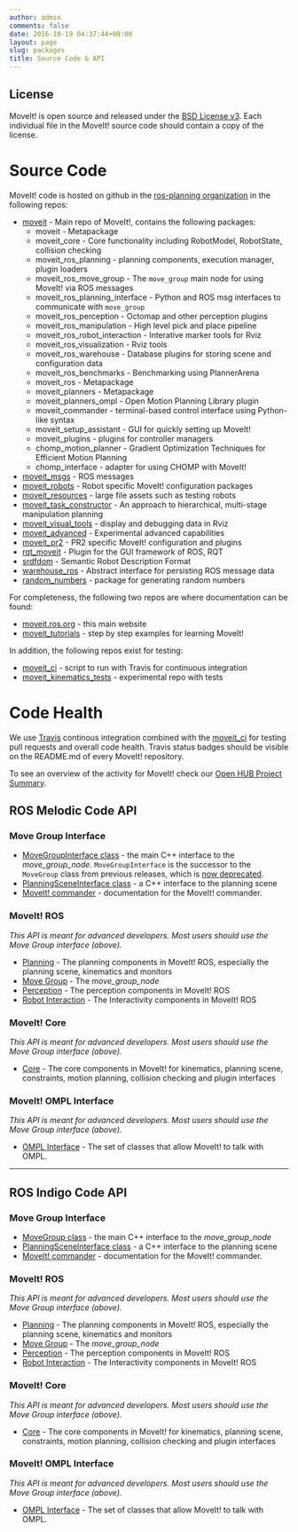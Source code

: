 ```yaml
---
author: admin
comments: false
date: 2016-10-19 04:37:44+00:00
layout: page
slug: packages
title: Source Code & API
---
```


## License

MoveIt! is open source and released under the [BSD License v3](https://opensource.org/licenses/BSD-3-Clause). Each individual file in the MoveIt! source code should contain a copy of the license.

# Source Code

MoveIt! code is hosted on github in the [ros-planning organization](http://github.com/ros-planning) in the following repos:

- [moveit](https://github.com/ros-planning/moveit) - Main repo of MoveIt!, contains the following packages:
  - moveit - Metapackage
  - moveit_core - Core functionality including RobotModel, RobotState, collision checking
  - moveit_ros_planning - planning components, execution manager, plugin loaders
  - moveit_ros_move_group - The `move_group` main node for using MoveIt! via ROS messages
  - moveit_ros_planning_interface - Python and ROS msg interfaces to communicate with `move_group`
  - moveit_ros_perception - Octomap and other perception plugins
  - moveit_ros_manipulation - High level pick and place pipeline
  - moveit_ros_robot_interaction - Interative marker tools for Rviz
  - moveit_ros_visualization - Rviz tools
  - moveit_ros_warehouse - Database plugins for storing scene and configuration data
  - moveit_ros_benchmarks - Benchmarking using PlannerArena
  - moveit_ros - Metapackage
  - moveit_planners - Metapackage
  - moveit_planners_ompl - Open Motion Planning Library plugin
  - moveit_commander - terminal-based control interface using Python-like syntax
  - moveit_setup_assistant - GUI for quickly setting up MoveIt!
  - moveit_plugins - plugins for controller managers
  - chomp_motion_planner - Gradient Optimization Techniques for Efficient Motion Planning
  - chomp_interface - adapter for using CHOMP with MoveIt!
- [moveit_msgs](https://github.com/ros-planning/moveit_msgs) - ROS messages
- [moveit_robots](https://github.com/ros-planning/moveit_robots) - Robot specific MoveIt! configuration packages
- [moveit_resources](https://github.com/ros-planning/moveit_resources) - large file assets such as testing robots
- [moveit_task_constructor](https://github.com/ros-planning/moveit_task_constructor) - An approach to hierarchical, multi-stage manipulation planning
- [moveit_visual_tools](https://github.com/ros-planning/moveit_visual_tools) - display and debugging data in Rviz
- [moveit_advanced](https://github.com/ros-planning/moveit_advanced) - Experimental advanced capabilities
- [moveit_pr2](https://github.com/ros-planning/moveit_pr2) - PR2 specific MoveIt! configuration and plugins
- [rqt_moveit](https://github.com/ros-visualization/rqt_moveit/) - Plugin for the GUI framework of ROS, RQT
- [srdfdom](https://github.com/ros-planning/srdfdom) - Semantic Robot Description Format
- [warehouse_ros](https://github.com/ros-planning/warehouse_ros) - Abstract interface for persisting ROS message data
- [random_numbers](https://github.com/ros-planning/random_numbers) - package for generating random numbers

For completeness, the following two repos are where documentation can be found:

- [moveit.ros.org](https://github.com/ros-planning/moveit.ros.org) - this main website
- [moveit_tutorials](https://github.com/ros-planning/moveit_tutorials) - step by step examples for learning MoveIt!

In addition, the following repos exist for testing:

- [moveit_ci](https://github.com/ros-planning/moveit_ci) - script to run with Travis for continuous integration
- [moveit_kinematics_tests](https://github.com/ros-planning/moveit_kinematics_tests) - experimental repo with tests

# Code Health

We use [Travis](https://travis-ci.org/ros-planning/) continous integration combined with the [moveit_ci](https://github.com/ros-planning/moveit_ci) for testing pull requests and overall code health. Travis status badges should be visible on the README.md of every MoveIt! repository.

To see an overview of the activity for MoveIt! check our [Open HUB Project Summary](https://www.openhub.net/p/moveit).

## ROS Melodic Code API

### Move Group Interface

- [MoveGroupInterface class](http://docs.ros.org/melodic/api/moveit_ros_planning_interface/html/classmoveit_1_1planning__interface_1_1MoveGroupInterface.html) - the main C++ interface to the _move_group_node_.
  `MoveGroupInterface` is the successor to the `MoveGroup` class from previous releases, which is [now deprecated](https://github.com/ros-planning/moveit/issues/37).
- [PlanningSceneInterface class](http://docs.ros.org/melodic/api/moveit_ros_planning_interface/html/classmoveit_1_1planning__interface_1_1PlanningSceneInterface.html) - a C++ interface to the planning scene
- [MoveIt! commander](http://docs.ros.org/melodic/api/moveit_commander/html/index.html) - documentation for the MoveIt! commander.

### MoveIt! ROS

_This API is meant for advanced developers. Most users should use the Move Group interface (above)._

- [Planning](http://docs.ros.org/melodic/api/moveit_ros_planning/html) - The planning components in MoveIt! ROS, especially the planning scene, kinematics and monitors
- [Move Group](http://docs.ros.org/melodic/api/moveit_ros_move_group/html) - The _move_group_node_
- [Perception](http://docs.ros.org/melodic/api/moveit_ros_perception/html) - The perception components in MoveIt! ROS
- [Robot Interaction](http://docs.ros.org/melodic/api/moveit_ros_robot_interaction/html) - The Interactivity components in MoveIt! ROS

### MoveIt! Core

_This API is meant for advanced developers. Most users should use the Move Group interface (above)._

- [Core](http://docs.ros.org/melodic/api/moveit_core/html) - The core components in MoveIt! for kinematics, planning scene, constraints, motion planning, collision checking and plugin interfaces

### MoveIt! OMPL Interface

_This API is meant for advanced developers. Most users should use the Move Group interface (above)._

- [OMPL Interface](http://docs.ros.org/melodic/api/moveit_planners_ompl/html) - The set of classes that allow MoveIt! to talk with OMPL.

---

## ROS Indigo Code API

### Move Group Interface

- [MoveGroup class](http://docs.ros.org/indigo/api/moveit_ros_planning_interface/html/classmoveit_1_1planning__interface_1_1MoveGroup.html) - the main C++ interface to the _move_group_node_
- [PlanningSceneInterface class](http://docs.ros.org/indigo/api/moveit_ros_planning_interface/html/classmoveit_1_1planning__interface_1_1PlanningSceneInterface.html) - a C++ interface to the planning scene
- [MoveIt! commander](http://docs.ros.org/indigo/api/moveit_commander/html/index.html) - documentation for the MoveIt! commander.

### MoveIt! ROS

_This API is meant for advanced developers. Most users should use the Move Group interface (above)._

- [Planning](http://docs.ros.org/indigo/api/moveit_ros_planning/html) - The planning components in MoveIt! ROS, especially the planning scene, kinematics and monitors
- [Move Group](http://docs.ros.org/indigo/api/moveit_ros_move_group/html) - The _move_group_node_
- [Perception](http://docs.ros.org/indigo/api/moveit_ros_perception/html) - The perception components in MoveIt! ROS
- [Robot Interaction](http://docs.ros.org/indigo/api/moveit_ros_robot_interaction/html) - The Interactivity components in MoveIt! ROS

### MoveIt! Core

_This API is meant for advanced developers. Most users should use the Move Group interface (above)._

- [Core](http://docs.ros.org/indigo/api/moveit_core/html) - The core components in MoveIt! for kinematics, planning scene, constraints, motion planning, collision checking and plugin interfaces

### MoveIt! OMPL Interface

_This API is meant for advanced developers. Most users should use the Move Group interface (above)._

- [OMPL Interface](http://docs.ros.org/indigo/api/moveit_planners_ompl/html) - The set of classes that allow MoveIt! to talk with OMPL.
